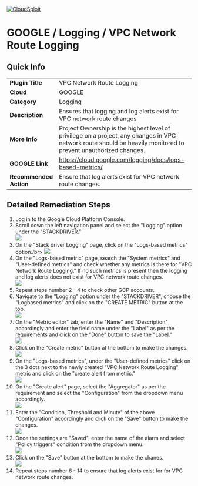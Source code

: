 [![CloudSploit](https://cloudsploit.com/img/logo-new-big-text-100.png "CloudSploit")](https://cloudsploit.com)

# GOOGLE / Logging / VPC Network Route Logging

## Quick Info

| | |
|-|-|
| **Plugin Title** | VPC Network Route Logging |
| **Cloud** | GOOGLE |
| **Category** | Logging |
| **Description** | Ensures that logging and log alerts exist for VPC network route changes |
| **More Info** | Project Ownership is the highest level of privilege on a project, any changes in VPC network route should be heavily monitored to prevent unauthorized changes. |
| **GOOGLE Link** | https://cloud.google.com/logging/docs/logs-based-metrics/ |
| **Recommended Action** | Ensure that log alerts exist for VPC network route changes. |

## Detailed Remediation Steps
1. Log in to the Google Cloud Platform Console.
2. Scroll down the left navigation panel and select the "Logging" option under the "STACKDRIVER."</br> <img src="/resources/google/logging/vpc-network-route-logging/step2.png"/>
3. On the "Stack driver Logging" page, click on the "Logs-based metrics" option./br> <img src="/resources/google/logging/vpc-network-route-logging/step3.png"/>
4. On the "Logs-based metric" page, search the "System metrics" and "User-defined metrics" and check whether any metrics is there for "VPC Network Route Logging." If no such metrics is present then the logging and log alerts does not exist for VPC network route changes.</br> <img src="/resources/google/logging/vpc-network-route-logging/step4.png"/>
5. Repeat steps number 2 - 4 to check other GCP accounts.</br>
6. Navigate to the "Logging" option under the "STACKDRIVER", choose the "Logbased metrics" and click on the "CREATE METRIC" button at the top.</br> <img src="/resources/google/logging/vpc-network-route-logging/step6.png"/>
7. On the "Metric editor" tab, enter the "Name" and "Description" accordingly and enter the field name under the "Label" as per the requirements and click on the "Done" button to save the "Label."</br> <img src="/resources/google/logging/vpc-network-route-logging/step7.png"/>
8. Click on the "Create metric" button at the bottom to make the changes.</br> <img src="/resources/google/logging/vpc-network-route-logging/step8.png"/>
9. On the "Logs-based metrics", under the "User-defined metrics" click on the 3 dots next to the newly created "VPC Network Route Logging" metric and click on the "create alert from metric."</br> <img src="/resources/google/logging/vpc-network-route-logging/step9.png"/>
10. On the "Create alert" page, select the "Aggregator" as per the requirement and select the "Configuration" from the dropdown menu accordingly.</br> <img src="/resources/google/logging/vpc-network-route-logging/step10.png"/>
11. Enter the "Condition, Threshold and Minute" of the above "Configuration" accordingly and click on the "Save" button to make the changes.</br> <img src="/resources/google/logging/vpc-network-route-logging/step11.png"/>
12. Once the settings are "Saved", enter the name of the alarm and select "Policy triggers" condition from the dropdown menu.</br> <img src="/resources/google/logging/vpc-network-route-logging/step12.png"/>
13. Click on the "Save" button at the bottom to make the chanes.</br> <img src="/resources/google/logging/vpc-network-route-logging/step13.png"/>
14. Repeat steps number 6 - 14 to ensure that log alerts exist for for VPC network route changes.</br>

